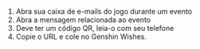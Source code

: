 1) Abra sua caixa de e-mails do jogo durante um evento
2) Abra a mensagem relacionada ao evento
3) Deve ter um código QR, leia-o com seu telefone
4) Copie o URL e cole no Genshin Wishes.
